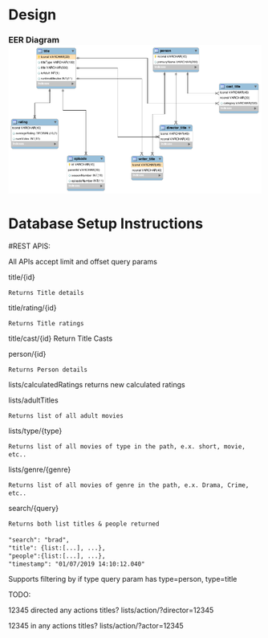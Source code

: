 # Design

### EER Diagram  ![adsf](db.png)

# Database Setup Instructions 



#REST APIS:

All APIs accept limit and offset query params

title/{id}

    Returns Title details

title/rating/{id}

    Returns Title ratings

title/cast/{id}
    Return Title Casts

person/{id}

    Returns Person details

lists/calculatedRatings
    returns new calculated ratings

lists/adultTitles

    Returns list of all adult movies

lists/type/{type}

    Returns list of all movies of type in the path, e.x. short, movie, etc..

lists/genre/{genre}

    Returns list of all movies of genre in the path, e.x. Drama, Crime, etc..

search/{query}

    Returns both list titles & people returned

    "search": "brad",
    "title": {list:[...], ...},
    "people":{list:[...], ...},
    "timestamp": "01/07/2019 14:10:12.040"

Supports filtering by
if type query param has type=person, type=title


TODO:

12345 directed any actions titles?
    lists/action/?director=12345

12345 in any actions titles?
    lists/action/?actor=12345

